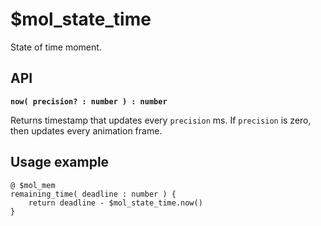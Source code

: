 # $mol_state_time

State of time moment.

## API

**```now( precision? : number ) : number```**

Returns timestamp that updates every ```precision``` ms. If ```precision``` is zero, then updates every animation frame.

## Usage example

```
@ $mol_mem
remaining_time( deadline : number ) {
	return deadline - $mol_state_time.now()
}
```
